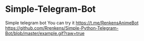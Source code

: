 # Simple-Telegram-Bot
Simple telegram bot You can try it https://t.me/RenkensAnimeBot
https://github.com/Rrenkens/Simple-Python-Telegram-Bot/blob/master/example.gif?raw=true
